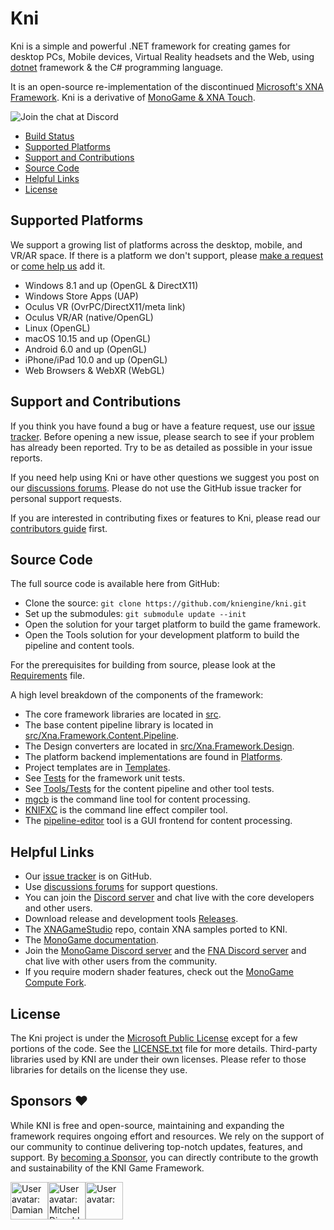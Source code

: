 ﻿# Kni

Kni is a simple and powerful .NET framework for creating games for desktop PCs, Mobile devices, Virtual Reality headsets and the Web, using [dotnet](https://dotnet.microsoft.com/) framework & the C# programming language.

It is an open-source re-implementation of the discontinued [Microsoft's XNA Framework](https://en.wikipedia.org/wiki/Microsoft_XNA).
Kni is a derivative of [MonoGame & XNA Touch](https://github.com/MonoGame/MonoGame).

![Join the chat at Discord](https://img.shields.io/discord/1350735302011912192?logo=discord&label=KNI&link=https%3A%2F%2Fdiscord.gg%2FaTe3W2J4YF)

* [Build Status](#build-status)
* [Supported Platforms](#supported-platforms)
* [Support and Contributions](#support-and-contributions)
* [Source Code](#source-code)
* [Helpful Links](#helpful-links)
* [License](#license)

## Supported Platforms

We support a growing list of platforms across the desktop, mobile, and VR/AR space.  If there is a platform we don't support, please [make a request](https://github.com/MonoGame/MonoGame/issues) or [come help us](CONTRIBUTING.md) add it.

 * Windows 8.1 and up (OpenGL & DirectX11)
 * Windows Store Apps (UAP)
 * Oculus VR (OvrPC/DirectX11/meta link)
 * Oculus VR/AR (native/OpenGL)
 * Linux (OpenGL)
 * macOS 10.15 and up (OpenGL)
 * Android 6.0 and up (OpenGL)
 * iPhone/iPad 10.0 and up (OpenGL)
 * Web Browsers & WebXR (WebGL)

## Support and Contributions

If you think you have found a bug or have a feature request, use our [issue tracker](https://github.com/kniengine/kni/issues). Before opening a new issue, please search to see if your problem has already been reported.  Try to be as detailed as possible in your issue reports.

If you need help using Kni or have other questions we suggest you post on our [discussions forums](https://github.com/kniEngine/kni/discussions).  Please do not use the GitHub issue tracker for personal support requests.

If you are interested in contributing fixes or features to Kni, please read our [contributors guide](CONTRIBUTING.md) first.

## Source Code

The full source code is available here from GitHub:

* Clone the source: `git clone https://github.com/kniengine/kni.git`
* Set up the submodules: `git submodule update --init`
* Open the solution for your target platform to build the game framework.
* Open the Tools solution for your development platform to build the pipeline and content tools.

For the prerequisites for building from source, please look at the [Requirements](REQUIREMENTS.md) file.

A high level breakdown of the components of the framework:

* The core framework libraries are located in [src](src).
* The base content pipeline library is located in [src/Xna.Framework.Content.Pipeline](src/Xna.Framework.Content.Pipeline).
* The Design converters are located in [src/Xna.Framework.Design](src/Xna.Framework.Design).
* The platform backend implementations are found in [Platforms](Platforms).
* Project templates are in [Templates](Templates).
* See [Tests](Tests) for the framework unit tests.
* See [Tools/Tests](Tools/MonoGame.Tools.Tests) for the content pipeline and other tool tests.
* [mgcb](Tools/MonoGame.Content.Builder) is the command line tool for content processing.
* [KNIFXC](Tools/EffectCompiler) is the command line effect compiler tool.
* The [pipeline-editor](Tools/Content.Pipeline.Editor.WinForms) tool is a GUI frontend for content processing.

## Helpful Links

* Our [issue tracker](https://github.com/kniengine/kni/issues) is on GitHub.
* Use [discussions forums](https://github.com/kniEngine/kni/discussions) for support questions.
* You can join the [Discord server](https://discord.gg/aTe3W2J4YF) and chat live with the core developers and other users.
* Download release and development tools [Releases](https://github.com/kniEngine/kni/releases).
* The [XNAGameStudio](https://github.com/kniEngine/XNAGameStudio) repo, contain XNA samples ported to KNI.
* The [MonoGame documentation](http://www.monogame.net/documentation/).
* Join the [MonoGame Discord server](https://discord.gg/monogame) and the [FNA Discord server](https://discord.gg/fna-xna) and chat live with other users from the community.
* If you require modern shader features, check out the [MonoGame Compute Fork](https://github.com/cpt-max/MonoGame).

## License

The Kni project is under the [Microsoft Public License](https://opensource.org/licenses/MS-PL) except for a few portions of the code.  See the [LICENSE.txt](LICENSE.txt) file for more details.  Third-party libraries used by KNI are under their own licenses.  Please refer to those libraries for details on the license they use.

## Sponsors ❤️

While KNI is free and open-source, maintaining and expanding the framework requires ongoing effort and resources. We rely on the support of our community to continue delivering top-notch updates, features, and support.
By [becoming a Sponsor](https://github.com/sponsors/nkast), you can directly contribute to the growth and sustainability of the KNI Game Framework. 

<!-- sponsors --><a href="https://github.com/damian-666"><img src="https:&#x2F;&#x2F;github.com&#x2F;damian-666.png" width="60px" alt="User avatar: Damian" /></a><a href="https://github.com/MutsiMutsi"><img src="https:&#x2F;&#x2F;github.com&#x2F;MutsiMutsi.png" width="60px" alt="User avatar: Mitchel Disveld" /></a><a href="https://github.com/slyonics"><img src="https:&#x2F;&#x2F;github.com&#x2F;slyonics.png" width="60px" alt="User avatar: " /></a><!-- sponsors -->
